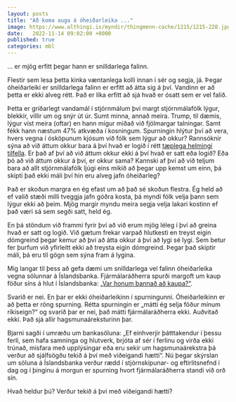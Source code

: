 ```yaml
---
layout: posts
title: "Að koma auga á óheiðarleika ..."
image: https://www.althingi.is/myndir/thingmenn-cache/1215/1215-220.jpg
date:   2022-11-14 09:02:00 +0000
published: true
categories: mbl
---
```

… er mjög erfitt þegar hann er snilldarlega falinn.

Flestir sem lesa þetta kinka væntanlega kolli innan í sér og segja, já. Þegar óheiðarleiki er snilldarlega falinn er erfitt að átta sig á því. Vandinn er að þetta er ekki alveg rétt. Það er líka erfitt að sjá hvað er ósatt sem er vel falið. 

Þetta er gríðarlegt vandamál í stjórnmálum því margt stjórnmálafólk lýgur, blekkir, villir um og snýr út úr. Sumt minna, annað meira. Trump, til dæmis, lýgur víst meira (oftar) en hann mígur miðað við fjölmargar talningar. Samt fékk hann næstum 47% atkvæða í kosningum. Spurningin hlýtur því að vera, hvers vegna í ósköpunum kjósum við fólk sem lýgur að okkur? Rannsóknir sýna að við áttum okkur bara á því hvað er logið í rétt [tæplega helmingi tilfella](https://pubmed.ncbi.nlm.nih.gov/16859438/). Er það af því að við áttum okkur ekki á því hvað er satt eða logið? Eða þó að við áttum okkur á því, er okkur sama? Kannski af því að við teljum bara að allt stjórnmálafólk ljúgi eins mikið að þegar upp kemst um einn, þá skipti það ekki máli því hin eru alveg jafn óheiðarleg?

Það er skoðun margra en ég efast um að það sé skoðun flestra. Ég held að ef valið stæði milli tveggja jafn góðra kosta, þá myndi fólk velja þann sem lýgur ekki að þeim. Mjög margir myndu meira segja velja lakari kostinn ef það væri sá sem segði satt, held ég. 

En þá stöndum við frammi fyrir því að við erum mjög léleg í því að greina hvað er satt og logið. Við gætum frekar varpað hlutkesti en treyst eigin dómgreind þegar kemur að því að átta okkur á því að lygi sé lygi. Sem betur fer þurfum við yfirleitt ekki að treysta eigin dómgreind. Þegar það skiptir máli, þá eru til gögn sem sýna fram á lygina. 

Mig langar til þess að gefa dæmi um snilldarlega vel falinn óheiðarleika vegna sölunnar á Íslandsbanka. Fjármálaráðherra spurði margoft um kaup föður síns á hlut í Íslandsbanka: [„Var honum bannað að kaupa?“](https://www.visir.is/g/20222251873d).

Svarið er nei. En þar er ekki óheiðarleikinn í spurningunni. Óheiðarleikinn er að þetta er röng spurning. Rétta spurningin er „mátti ég selja föður mínum ríkiseign?“ og svarið þar er nei, það mátti fjármálaráðherra ekki. Auðvitað ekki. Það sjá allir hagsmunaáreksturinn þar. 

Bjarni sagði í umræðu um bankasöluna: „Ef einhverjir þátttakendur í þessu ferli, sem hafa samninga og hlutverk, brjóta af sér í ferlinu og virða ekki trúnað, misfara með upplýsingar eða eru sekir um hagsmunaárekstra þá verður að sjálfsögðu tekið á því með viðeigandi hætti“. Nú þegar skýrslan um söluna á Íslandsbanka verður rædd í stjórnskipunar- og eftirlitsnefnd í dag og í þinginu á morgun er spurning hvort fjármálaráðherra standi við orð sín.

Hvað heldur þú? Verður tekið á því með viðeigandi hætti? 
